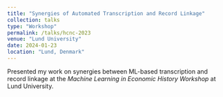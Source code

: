 ```yaml
---
title: "Synergies of Automated Transcription and Record Linkage"
collection: talks
type: "Workshop"
permalink: /talks/hcnc-2023
venue: "Lund University"
date: 2024-01-23
location: "Lund, Denmark"
---
```


Presented my work on synergies between ML-based transcription and record linkage at the *Machine Learning in Economic History Workshop* at Lund University.